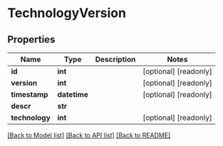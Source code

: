 # TechnologyVersion

## Properties
Name | Type | Description | Notes
------------ | ------------- | ------------- | -------------
**id** | **int** |  | [optional] [readonly] 
**version** | **int** |  | [optional] [readonly] 
**timestamp** | **datetime** |  | [optional] [readonly] 
**descr** | **str** |  | 
**technology** | **int** |  | [optional] [readonly] 

[[Back to Model list]](../README.md#documentation-for-models) [[Back to API list]](../README.md#documentation-for-api-endpoints) [[Back to README]](../README.md)


